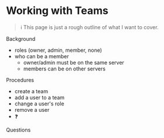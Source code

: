 # Working with Teams

> &#x2139;&#xFE0F; This page is just a rough outline of what I want to cover.

Background

* roles (owner, admin, member, none)
* who can be a member
    * owner/admin must be on the same server
    * members can be on other servers

Procedures

* create a team
* add a user to a team
* change a user's role
* remove a user
* &#x2753;

Questions

